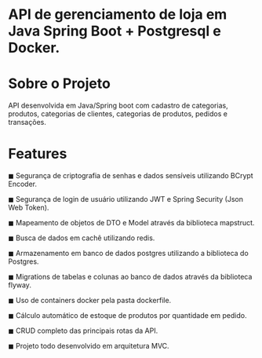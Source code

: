 # API de gerenciamento de loja em Java Spring Boot + Postgresql e Docker.

# Sobre o Projeto

API desenvolvida em Java/Spring boot com cadastro de categorias, produtos, categorias de clientes, categorias de produtos, pedidos e transações.

# Features
 <p>◼ Segurança de criptografia de senhas e dados sensíveis utilizando BCrypt Encoder. </p>
 ◼ Segurança de login de usuário utilizando JWT e Spring Security (Json Web Token). </p>
 ◼ Mapeamento de objetos de DTO e Model através da biblioteca mapstruct. </p>
 ◼ Busca de dados em cachê utilizando redis. </p>
 ◼ Armazenamento em banco de dados postgres utilizando a biblioteca do Postgres. </p>
 ◼ Migrations de tabelas e colunas ao banco de dados através da biblioteca flyway. </p>
 ◼ Uso de containers docker pela pasta dockerfile. </p>
 ◼ Cálculo automático de estoque de produtos por quantidade em pedido. </p>
 ◼ CRUD completo das principais rotas da API. </p>
 ◼ Projeto todo desenvolvido em arquitetura MVC. </p>
